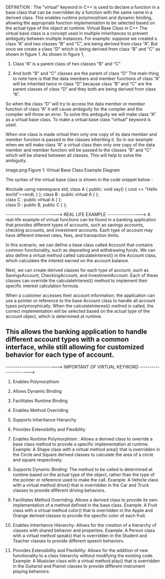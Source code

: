 DEFINITION : The "virtual" keyword in C++ is used to declare a function in a base class that can be overridden by a function with the same name in a derived class. This enables runtime polymorphism and dynamic binding, allowing the appropriate function implementation to be selected based on the actual type of the object at runtime.
Virtual Base Class in C++
The virtual base class is a concept used in multiple inheritances to prevent ambiguity between multiple instances. For example: suppose we created a class “A” and two classes “B” and “C”, are being derived from class “A”. But once we create a class “D” which is being derived from class “B” and “C” as shown in figure 1.
As shown in figure 1,

1. Class “A” is a parent class of two classes “B” and “C”

2. And both “B” and “C” classes are the parent of class “D”
The main thing to note here is that the data members and member functions of class “A” will be inherited twice in class “D” because class “B” and “C” are the parent classes of class “D” and they both are being derived from class “A”.

So when the class “D” will try to access the data member or member function of class “A” it will cause ambiguity for the compiler and the compiler will throw an error. To solve this ambiguity we will make class “A” as a virtual base class. To make a virtual base class “virtual” keyword is used.

When one class is made virtual then only one copy of its data member and member function is passed to the classes inheriting it. So in our example when we will make class “A” a virtual class then only one copy of the data member and member function will be passed to the classes “B” and “C” which will be shared between all classes. This will help to solve the ambiguity.

image.png
Figure 1: Virtual Base Class Example Diagram


The syntax of the virtual base class is shown in the code snippet below :

#include <iostream> 
using namespace std; 
class A { 
public: 
    void say() 
    { 
        cout << "Hello world"<<endl; 
    } 
}; 
class B : public virtual A { 
};   
class C : public virtual A { 
};   
class D : public B, public C { 
}; 

--------------------------> REAL LIFE EXAMPLE ----------------->
A real-life example of virtual functions can be found in a banking application that provides different types of accounts, such as savings accounts, checking accounts, and investment accounts. Each type of account may have different interest rates, fees, and transaction limits.

In this scenario, we can define a base class called Account that contains common functionality, such as depositing and withdrawing funds. We can also define a virtual method called calculateInterest() in the Account class, which calculates the interest earned on the account balance.

Next, we can create derived classes for each type of account, such as SavingsAccount, CheckingAccount, and InvestmentAccount. Each of these classes can override the calculateInterest() method to implement their specific interest calculation formula.

When a customer accesses their account information, the application can use a pointer or reference to the base Account class to handle all account types polymorphically. When the calculateInterest() method is called, the correct implementation will be selected based on the actual type of the account object, which is determined at runtime.

This allows the banking application to handle different account types with a common interface, while still allowing for customized behavior for each type of account.
---------------------------------------------------------------------------------------------------------------------------------------
--------------------------> IMPORTANT OF VIRTUAL KEYWORD ---------------------->
1. Enables Polymorphism
2. Allows Dynamic Binding
3. Facilitates Runtime Binding
4. Enables Method Overriding
5. Supports Inheritance Hierarchy
6. Provides Extensibility and Flexibility

1. Enables Runtime Polymorphism : Allows a derived class to override a base class method to provide a specific implementation at runtime. Example: A Shape class with a virtual method area() that is overridden in the Circle and Square derived classes to calculate the area of a circle and square respectively.

2. Supports Dynamic Binding: The method to be called is determined at runtime based on the actual type of the object, rather than the type of the pointer or reference used to make the call. Example: A Vehicle class with a virtual method drive() that is overridden in the Car and Truck classes to provide different driving behaviors.

3. Facilitates Method Overriding: Allows a derived class to provide its own implementation of a method defined in the base class. Example: A Fruit class with a virtual method color() that is overridden in the Apple and Orange derived classes to provide the specific color of each fruit.

4. Enables Inheritance Hierarchy: Allows for the creation of a hierarchy of classes with shared behavior and properties. Example: A Person class with a virtual method speak() that is overridden in the Student and Teacher classes to provide different speech behaviors.

5. Provides Extensibility and Flexibility: Allows for the addition of new functionality to a class hierarchy without modifying the existing code. Example: A Musician class with a virtual method play() that is overridden in the Guitarist and Pianist classes to provide different instrument playing behaviors.

